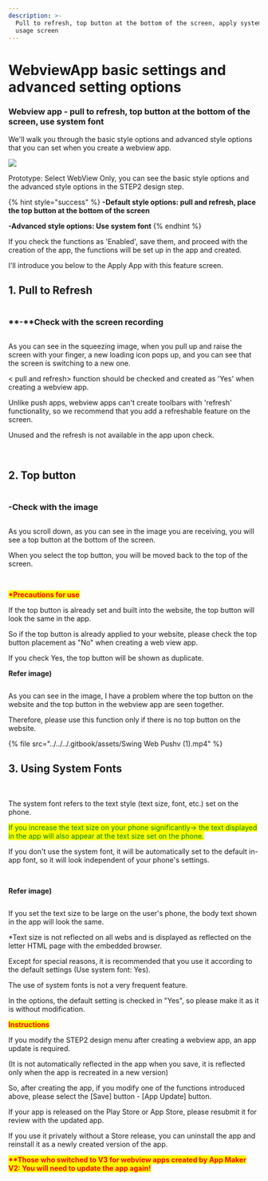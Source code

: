 ```yaml
---
description: >-
  Pull to refresh, top button at the bottom of the screen, apply system font
  usage screen
---
```


# WebviewApp basic settings and advanced setting options

### Webview app - pull to refresh, top button at the bottom of the screen, use system font

We'll walk you through the basic style options and advanced style options that you can set when you create a webview app.



![](../../../.gitbook/assets/Untitled-2-Reefred.png)

Prototype: Select WebView Only, you can see the basic style options and the advanced style options in the STEP2 design step.

{% hint style="success" %}
**-Default style options: pull and refresh, place the top button at the bottom of the screen**

**-Advanced style options: Use system font**
{% endhint %}

If you check the functions as 'Enabled', save them, and proceed with the creation of the app, the functions will be set up in the app and created.

I'll introduce you below to the Apply App with this feature screen.



## 1. Pull to Refresh&#x20;



<div align="left">

<img src="../../../.gitbook/assets/Untitled-2-Rsrgged.png" alt="">

</div>

### **-**Check with the screen recording

<div align="left">

<img src="../../../.gitbook/assets/Swing Web Pushv - Copy (1).gif" alt="">

</div>



As you can see in the squeezing image, when you pull up and raise the screen with your finger, a new loading icon pops up, and you can see that the screen is switching to a new one.

< pull and refresh> function should be checked and created as 'Yes' when creating a webview app.

Unlike push apps, webview apps can't create toolbars with 'refresh' functionality, so we recommend that you add a refreshable feature on the screen.

Unused and the refresh is not available in the app upon check.

​

## 2. Top button

<div align="left">

<img src="../../../.gitbook/assets/Untitled-2-Rdffd.png" alt="">

</div>



### -Check with the image&#x20;

<div align="left">

<img src="broken-reference" alt="">

</div>

As you scroll down, as you can see in the image you are receiving, you will see a top button at the bottom of the screen.

When you select the top button, you will be moved back to the top of the screen.

​

<mark style="color:red;">**\*Precautions for use**</mark>

If the top button is already set and built into the website, the top button will look the same in the app.

So if the top button is already applied to your website, please check the top button placement as "No" when creating a web view app.

If you check Yes, the top button will be shown as duplicate.

**Refer image)**

<div align="left">

<img src="../../../.gitbook/assets/Untitled-2-efged.png" alt="">

</div>

As you can see in the image, I have a problem where the top button on the website and the top button in the webview app are seen together.

Therefore, please use this function only if there is no top button on the website.



{% file src="../../../.gitbook/assets/Swing Web Pushv (1).mp4" %}

## **3.** Using System Fonts

​

The system font refers to the text style (text size, font, etc.) set on the phone.

<mark style="color:green;">If you increase the text size on your phone significantly→ the text displayed in the app will also appear at the text size set on the phone.</mark>

If you don't use the system font, it will be automatically set to the default in-app font, so it will look independent of your phone's settings.

​

**Refer image)**

<div align="left">

<img src="../../../.gitbook/assets/Untitled-2-esged.png" alt="">

</div>

If you set the text size to be large on the user's phone, the body text shown in the app will look the same.

\*Text size is not reflected on all webs and is displayed as reflected on the letter HTML page with the embedded browser.

Except for special reasons, it is recommended that you use it according to the default settings (Use system font: Yes).

The use of system fonts is not a very frequent feature.

In the options, the default setting is checked in "Yes", so please make it as it is without modification.

<mark style="color:red;">**Instructions**</mark>

If you modify the STEP2 design menu after creating a webview app, an app update is required.

(It is not automatically reflected in the app when you save, it is reflected only when the app is recreated in a new version)

So, after creating the app, if you modify one of the functions introduced above, please select the \[Save] button - \[App Update] button.

If your app is released on the Play Store or App Store, please resubmit it for review with the updated app.

If you use it privately without a Store release, you can uninstall the app and reinstall it as a newly created version of the app.

<mark style="color:red;">**\*\*Those who switched to V3 for webview apps created by App Maker V2: You will need to update the app again!**</mark>






